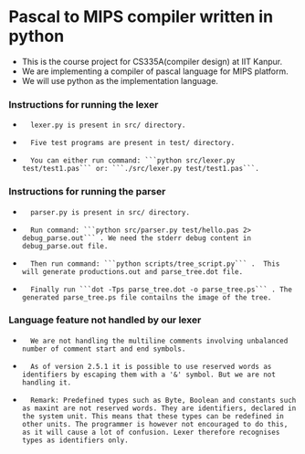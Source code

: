 Pascal to MIPS compiler written in python
=============================================

*	This is the course project for CS335A(compiler design) at IIT Kanpur.
*	We are implementing a compiler of pascal language for MIPS platform.
*	We will use python as the implementation language.


### Instructions for running the lexer
*       lexer.py is present in src/ directory.
*       Five test programs are present in test/ directory.
*       You can either run command: ```python src/lexer.py test/test1.pas``` or: ```./src/lexer.py test/test1.pas```.


### Instructions for running the parser
*       parser.py is present in src/ directory.
*       Run command: ```python src/parser.py test/hello.pas 2> debug_parse.out``` . We need the stderr debug content in debug_parse.out file.
*       Then run command: ```python scripts/tree_script.py``` .  This will generate productions.out and parse_tree.dot file.
*		Finally run ```dot -Tps parse_tree.dot -o parse_tree.ps``` . The generated parse_tree.ps file contailns the image of the tree.


### Language feature not handled by our lexer
*       We are not handling the multiline comments involving unbalanced number of comment start and end symbols.
*		As of version 2.5.1 it is possible to use reserved words as identifiers by escaping them with a '&' symbol. But we are not handling it.
*       Remark: Predefined types such as Byte, Boolean and constants such as maxint are not reserved words. They are identifiers, declared in the system unit. This means that these types can be redefined in other units. The programmer is however not encouraged to do this, as it will cause a lot of confusion. Lexer therefore recognises types as identifiers only.

